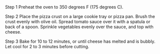 Step 1
Preheat the oven to 350 degrees F (175 degrees C).

Step 2
Place the pizza crust on a large cookie tray or pizza pan. Brush the crust evenly with olive oil. Spread tomato sauce over it with a spatula or back of a spoon. Sprinkle vegetables evenly over the sauce, and top with cheese.

Step 3
Bake for 10 to 12 minutes, or until cheese has melted and is bubbly. Let cool for 2 to 3 minutes before cutting.
